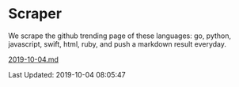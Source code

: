# Scraper

We scrape the github trending page of these languages: go, python, javascript, swift, html, ruby, and push a markdown result everyday.

[2019-10-04.md](https://github.com/henson/Scraper/blob/master/2019-10-04.md)

Last Updated: 2019-10-04 08:05:47